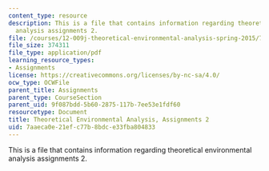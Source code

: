 ```yaml
---
content_type: resource
description: This is a file that contains information regarding theoretical environmental
  analysis assignments 2.
file: /courses/12-009j-theoretical-environmental-analysis-spring-2015/7aaeca0e21efc77b8bdce33fba804833_MIT12_009JS15_pset2.pdf
file_size: 374311
file_type: application/pdf
learning_resource_types:
- Assignments
license: https://creativecommons.org/licenses/by-nc-sa/4.0/
ocw_type: OCWFile
parent_title: Assignments
parent_type: CourseSection
parent_uid: 9f087bdd-5b60-2875-117b-7ee53e1fdf60
resourcetype: Document
title: Theoretical Environmental Analysis, Assignments 2
uid: 7aaeca0e-21ef-c77b-8bdc-e33fba804833
---
```

This is a file that contains information regarding theoretical environmental analysis assignments 2.